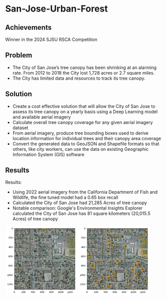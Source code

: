 # San-Jose-Urban-Forest

## Achievements
Winner in the 2024 SJSU RSCA Competition

## Problem
- The City of San Jose’s tree canopy has been shrinking at an alarming rate. From 2012 to 2018 the City lost 1,728 acres or 2.7 square miles.
- The City has limited data and resources to track its tree canopy.

## Solution
- Create a cost effective solution that will allow the City of San Jose to assess its tree canopy on a yearly basis using a Deep Learning model and available aerial imagery
- Calculate overall tree canopy coverage for any given aerial imagery dataset
- From aerial imagery, produce tree bounding boxes used to derive location information for individual trees and their canopy area coverage
- Convert the generated data to GeoJSON and Shapefile formats so that others, like city workers, can use the data on existing Geographic Information System (GIS) software

## Results
Results: 
- Using 2022 aerial imagery from the California Department of Fish and Wildlife, the fine tuned model had a 0.65 box recall
- Calculated the City of San Jose had 21,285 Acres of tree canopy
- Notable comparison: Google's Environmental Insights Explorer calculated the City of San Jose has 81 square kilometers (20,015.5 Acres) of tree canopy
<p>
  <img src="PreTrainedVersion2.png" alt="Image 1" style="width:45%; display:inline-block;">
  <img src="FineTunedVersion2.png" alt="Image 2" style="width:45%; display:inline-block;">
</p>
